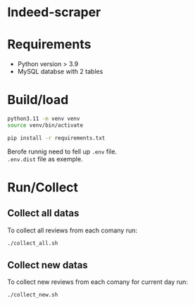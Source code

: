 # Indeed-scraper

# Requirements

* Python version > 3.9
* MySQL databse with 2 tables

# Build/load

``` bash
python3.11 -m venv venv
source venv/bin/activate

pip install -r requirements.txt
```

Berofe runnig need to fell up <code>.env</code> file.<br>
<code>.env.dist</code> file as exemple.

# Run/Collect
## Collect all datas
To collect all reviews from each comany run:
```bash
./collect_all.sh
``` 

## Collect new datas
To collect new reviews from each comany for current day run:
```bash
./collect_new.sh
``` 